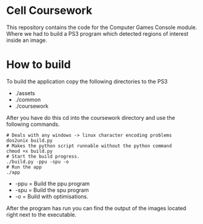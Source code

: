 
# Cell Coursework

This repository contains the code for the Computer Games Console module. Where we had to build a PS3 program which detected regions of interest inside an image.

# How to build

To build the application copy the following directories to the PS3

* ./assets
* ./common
* ./coursework

After you have do this cd into the coursework directory and use the following commands.

```shell
# Deals with any windows -> linux character encoding problems
dos2unix build.py
# Makes the python script runnable without the python command
chmod +x build.py
# Start the build progress.
./build.py -ppu -spu -o
# Run the app
./app
```

* -ppu = Build the ppu program
* -spu = Build the spu program
* -o   = Build with optimisations.

After the program has run you can find the output of the images located right next to the executable.
